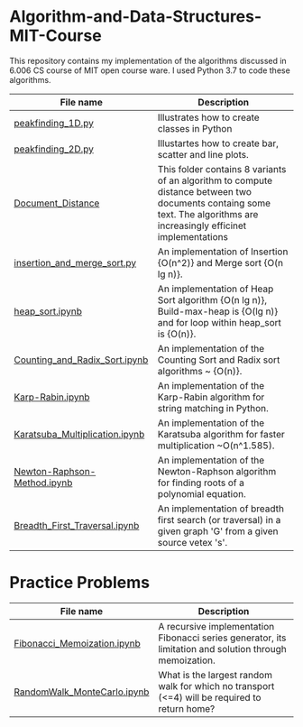 # Algorithm-and-Data-Structures-MIT-Course
This repository contains my implementation of the algorithms discussed in 6.006 CS course of MIT open course ware. I used Python 3.7 to code these algorithms.  

| **File name** | **Description** |
| ------------- | ------------- |
| [peakfinding_1D.py](https://github.com/neerajkumarvaid/Algorithms-and-Data-Structures/blob/master/peakfinding_1D.py) | Illustrates how to create classes in Python  |
| [peakfinding_2D.py](https://github.com/neerajkumarvaid/Algorithms-and-Data-Structures/blob/master/peakfinding_2D.py) | Illustartes how to create bar, scatter and line plots. |
| [Document_Distance](https://github.com/neerajkumarvaid/Algorithms-and-Data-Structures/tree/master/Document_Distance) | This folder contains 8 variants of an algorithm to compute distance between two documents containg some text. The algorithms are increasingly efficinet implementations|
| [insertion_and_merge_sort.py](https://github.com/neerajkumarvaid/Algorithms-and-Data-Structures/tree/master/insertion_and_merge_sort.py) | An implementation of Insertion {O(n^2)} and Merge sort {O(n lg n)}.|
| [heap_sort.ipynb](https://github.com/neerajkumarvaid/Algorithms-and-Data-Structures/tree/master/heap_sort.ipynb) | An implementation of Heap Sort algorithm {O(n lg n)}, Build-max-heap is {O(lg n)} and for loop within heap_sort is {O(n)}.|
| [Counting_and_Radix_Sort.ipynb](https://github.com/neerajkumarvaid/Algorithms-and-Data-Structures/tree/master/Counting_and_Radix_Sort.ipynb) | An implementation of the Counting Sort and Radix sort algorithms ~ {O(n)}.|
| [Karp-Rabin.ipynb](https://github.com/neerajkumarvaid/Algorithms-and-Data-Structures/tree/master/Karp-Rabin.ipynb) | An implementation of the Karp-Rabin algorithm for string matching in Python.|
| [Karatsuba_Multiplication.ipynb](https://github.com/neerajkumarvaid/Algorithms-and-Data-Structures/tree/master/Karatsuba_Multiplication.ipynb) | An implementation of the Karatsuba algorithm for faster multiplication ~O(n^1.585).|
 | [Newton-Raphson-Method.ipynb](https://github.com/neerajkumarvaid/Algorithms-and-Data-Structures/tree/master/Newton-Raphson-Method.ipynb) | An implementation of the Newton-Raphson algorithm for finding roots of a polynomial equation.|
 | [Breadth_First_Traversal.ipynb](https://github.com/neerajkumarvaid/Algorithms-and-Data-Structures/tree/master/Breadth_First_Traversal.ipynb) | An implementation of breadth first search (or traversal) in a given graph 'G' from a given source vetex 's'.|
 

# Practice Problems
| **File name** | **Description** |
| ------------- | ------------- |
| [Fibonacci_Memoization.ipynb](https://github.com/neerajkumarvaid/Algorithms-and-Data-Structures/tree/master/Fibonacci_Memoization.ipynb) | A recursive implementation Fibonacci series generator, its limitation and solution through memoization.|
| [RandomWalk_MonteCarlo.ipynb](https://github.com/neerajkumarvaid/Algorithms-and-Data-Structures/tree/master/RandomWalk_MonteCarlo.ipynb) | What is the largest random walk for which no transport (<=4) will be required to return home?|

